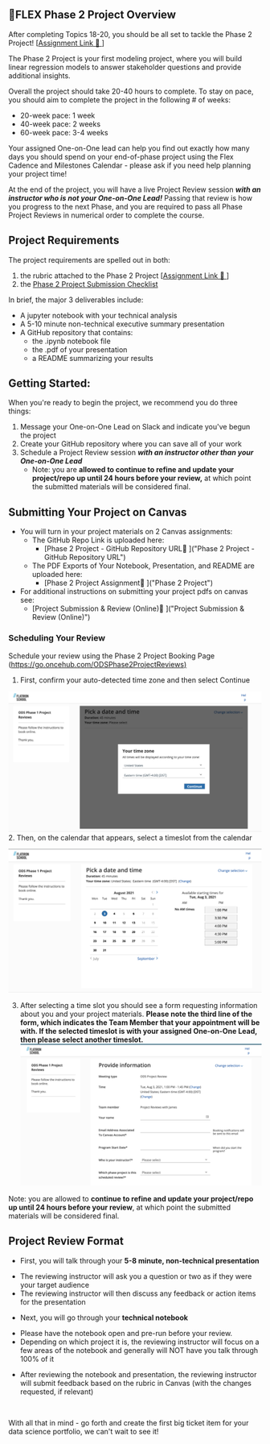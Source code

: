 🎯FLEX Phase 2 Project Overview
-------------------------


After completing Topics 18-20, you should be all set to tackle the Phase 2 Project! [[Assignment Link 🔗 ]()]


The Phase 2 Project is your first modeling project, where you will build linear regression models to answer stakeholder questions and provide additional insights. 


Overall the project should take 20-40 hours to complete. To stay on pace, you should aim to complete the project in the following # of weeks:


* 20-week pace: 1 week
* 40-week pace: 2 weeks
* 60-week pace: 3-4 weeks


Your assigned One-on-One lead can help you find out exactly how many days you should spend on your end-of-phase project using the Flex Cadence and Milestones Calendar - please ask if you need help planning your project time!


At the end of the project, you will have a live Project Review session ***with an instructor who is not your One-on-One Lead!*** Passing that review is how you progress to the next Phase, and you are required to pass all Phase Project Reviews in numerical order to complete the course.


Project Requirements
--------------------


The project requirements are spelled out in both:


1. the rubric attached to the Phase 2 Project [[Assignment Link 🔗 ]()]
2. the [Phase 2 Project Submission Checklist](https://docs.google.com/document/d/1n8BfoVl0OCmwuIm8wNzahZNGYDEc8JXJl9Oyuw8NLnM/edit)


In brief, the major 3 deliverables include:

* A jupyter notebook with your technical analysis
* A 5-10 minute non-technical executive summary presentation
* A GitHub repository that contains:
	+ the .ipynb notebook file
	+ the .pdf of your presentation
	+ a README summarizing your results


Getting Started:
----------------


When you're ready to begin the project, we recommend you do three things:


1. Message your One-on-One Lead on Slack and indicate you've begun the project
2. Create your GitHub repository where you can save all of your work
3. Schedule a Project Review session ***with an instructor other than your One-on-One Lead***
	* Note: you are **allowed to continue to refine and update your project/repo up until 24 hours before your review,** at which point the submitted materials will be considered final.


Submitting Your Project on Canvas
---------------------------------


* You will turn in your project materials on 2 Canvas assignments:
	+ The GitHub Repo Link is uploaded here:
		- [Phase 2 Project - GitHub Repository URL🔗 ]("Phase 2 Project - GitHub Repository URL")
	+ The PDF Exports of Your Notebook, Presentation, and README are uploaded here:
		- [Phase 2 Project Assignment🔗 ]("Phase 2 Project")
* For additional instructions on submitting your project pdfs on canvas see:
	+ [Project Submission & Review (Online)🔗 ]("Project Submission & Review (Online)")


### Scheduling Your Review


Schedule your review using the Phase 2 Project Booking Page ([https://go.oncehub.com/ODSPhase2ProjectReviews)](https://go.oncehub.com/ODSPhase2ProjectReviews)



1. First, confirm your auto-detected time zone and then select Continue
   

![Confirm your time zone.](https://raw.githubusercontent.com/learn-co-curriculum/ds-flex-phase-1-project-overview/main/images/scheduling-example-1.png)
2. Then, on the calendar that appears, select a timeslot from the calendar
   

![Select a timeslot](https://raw.githubusercontent.com/learn-co-curriculum/ds-flex-phase-1-project-overview/main/images/scheduling-example-2.png)

3. After selecting a time slot you should see a form requesting information about you and your project materials. **Please note the third line of the form, which indicates the Team Member that your appointment will be with. If the selected timeslot is with your assigned One-on-One Lead, then please select another timeslot.** 
**![Project scheduling form - check the Team Member field](https://raw.githubusercontent.com/learn-co-curriculum/ds-flex-phase-1-project-overview/main/images/scheduling-example-3.png)**



Note: you are allowed to **continue to refine and update your project/repo up until 24 hours before your review**, at which point the submitted materials will be considered final. 




Project Review Format
----------------------


* First, you will talk through your **5-8 minute, non-technical presentation**
+ The reviewing instructor will ask you a question or two as if they were your target audience
+ The reviewing instructor will then discuss any feedback or action items for the presentation

* Next, you will go through your **technical notebook**
+ Please have the notebook open and pre-run before your review.
+ Depending on which project it is, the reviewing instructor will focus on a few areas of the notebook and generally will NOT have you talk through 100% of it

* After reviewing the notebook and presentation, the reviewing instructor will submit feedback based on the rubric in Canvas (with the changes requested, if relevant)


 



With all that in mind - go forth and create the first big ticket item for your data science portfolio, we can't wait to see it!


